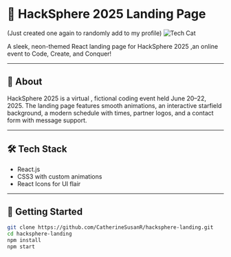 # 🚀 HackSphere 2025 Landing Page 
(Just created one again to randomly add to my profile)
![Tech Cat](https://media.giphy.com/media/JIX9t2j0ZTN9S/giphy.gif)

A sleek, neon-themed React landing page for HackSphere 2025 ,an online event to Code, Create, and Conquer!

---

## 📝 About

HackSphere 2025 is a virtual , fictional coding event held June 20–22, 2025. The landing page features smooth animations, an interactive starfield background, a modern schedule with times, partner logos, and a contact form with message support.

---

## 🛠️ Tech Stack

- React.js
- CSS3 with custom animations
- React Icons for UI flair

---

## 🚀 Getting Started

```bash
git clone https://github.com/CatherineSusanR/hacksphere-landing.git
cd hacksphere-landing
npm install
npm start

